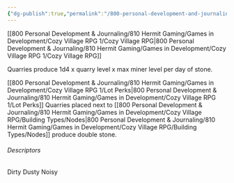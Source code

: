 ```yaml
---
{"dg-publish":true,"permalink":"/800-personal-development-and-journaling/810-hermit-gaming/games-in-development/cozy-village-rpg/building-types/quarries/"}
---
```



[[800 Personal Development & Journaling/810 Hermit Gaming/Games in Development/Cozy Village RPG 1/Cozy Village RPG\|800 Personal Development & Journaling/810 Hermit Gaming/Games in Development/Cozy Village RPG 1/Cozy Village RPG]]

Quarries produce 1d4 x quarry level x max miner level per day of stone.

[[800 Personal Development & Journaling/810 Hermit Gaming/Games in Development/Cozy Village RPG 1/Lot Perks\|800 Personal Development & Journaling/810 Hermit Gaming/Games in Development/Cozy Village RPG 1/Lot Perks]] Quarries placed next to [[800 Personal Development & Journaling/810 Hermit Gaming/Games in Development/Cozy Village RPG/Building Types/Nodes\|800 Personal Development & Journaling/810 Hermit Gaming/Games in Development/Cozy Village RPG/Building Types/Nodes]] produce double stone.

###### Descriptors 
Dirty
Dusty
Noisy